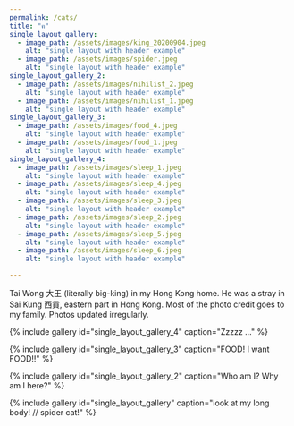 ```yaml
---
permalink: /cats/
title: "ฅ"
single_layout_gallery:
  - image_path: /assets/images/king_20200904.jpeg
    alt: "single layout with header example"
  - image_path: /assets/images/spider.jpeg
    alt: "single layout with header example"    
single_layout_gallery_2:
  - image_path: /assets/images/nihilist_2.jpeg
    alt: "single layout with header example"
  - image_path: /assets/images/nihilist_1.jpeg
    alt: "single layout with header example"  
single_layout_gallery_3:
  - image_path: /assets/images/food_4.jpeg
    alt: "single layout with header example"
  - image_path: /assets/images/food_1.jpeg
    alt: "single layout with header example"    
single_layout_gallery_4:
  - image_path: /assets/images/sleep_1.jpeg
    alt: "single layout with header example"
  - image_path: /assets/images/sleep_4.jpeg
    alt: "single layout with header example" 
  - image_path: /assets/images/sleep_3.jpeg
    alt: "single layout with header example" 
  - image_path: /assets/images/sleep_2.jpeg
    alt: "single layout with header example"      
  - image_path: /assets/images/sleep_5.jpeg
    alt: "single layout with header example"
  - image_path: /assets/images/sleep_6.jpeg
    alt: "single layout with header example"  

---
```

Tai Wong 大王 (literally big-king) in my Hong Kong home. He was a stray in Sai Kung 西貢, eastern part in Hong Kong. Most of the photo credit goes to my family. Photos updated irregularly.

{% include gallery id="single_layout_gallery_4" caption="Zzzzz ..." %}

{% include gallery id="single_layout_gallery_3" caption="FOOD! I want FOOD!!" %}

{% include gallery id="single_layout_gallery_2" caption="Who am I? Why am I here?" %}

{% include gallery id="single_layout_gallery" caption="look at my long body! // spider cat!" %}

